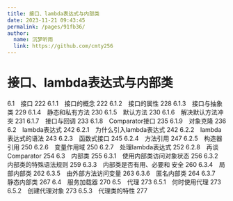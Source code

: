 ```yaml
---
title: 接口、lambda表达式与内部类
date: 2023-11-21 09:43:45
permalink: /pages/91fb36/
author: 
  name: 沉梦听雨
  link: https://github.com/cmty256
---
```

# 接口、lambda表达式与内部类

6.1　接口 222
6.1.1　接口的概念 222
6.1.2　接口的属性 228
6.1.3　接口与抽象类 229
6.1.4　静态和私有方法 230
6.1.5　默认方法 230
6.1.6　解决默认方法冲突 231
6.1.7　接口与回调 233
6.1.8　Comparator接口 235
6.1.9　对象克隆 236
6.2　lambda表达式 242
6.2.1　为什么引入lambda表达式 242
6.2.2　lambda表达式的语法 243
6.2.3　函数式接口 245
6.2.4　方法引用 247
6.2.5　构造器引用 250
6.2.6　变量作用域 250
6.2.7　处理lambda表达式 252
6.2.8　再谈Comparator 254
6.3　内部类 255
6.3.1　使用内部类访问对象状态 256
6.3.2　内部类的特殊语法规则 259
6.3.3　内部类是否有用、必要和
安全 260
6.3.4　局部内部类 262
6.3.5　由外部方法访问变量 263
6.3.6　匿名内部类 264
6.3.7　静态内部类 267
6.4　服务加载器 270
6.5　代理 273
6.5.1　何时使用代理 273
6.5.2　创建代理对象 273
6.5.3　代理类的特性 277